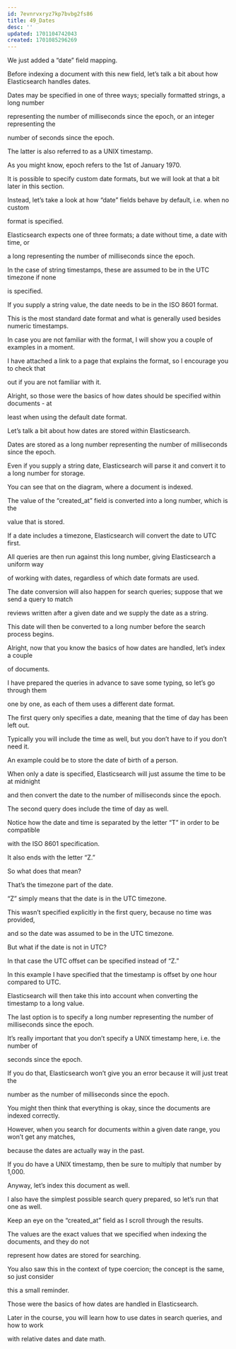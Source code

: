 ```yaml
---
id: 7evnrvxryz7kp7bvbg2fs86
title: 49_Dates
desc: ''
updated: 1701104742043
created: 1701085296269
---
```

We just added a “date” field mapping.

Before indexing a document with this new field, let’s talk a bit about how Elasticsearch handles dates.

Dates may be specified in one of three ways; specially formatted strings, a long number

representing the number of milliseconds since the epoch, or an integer representing the

number of seconds since the epoch.

The latter is also referred to as a UNIX timestamp.

As you might know, epoch refers to the 1st of January 1970.

It is possible to specify custom date formats, but we will look at that a bit later in this section.

Instead, let’s take a look at how “date” fields behave by default, i.e. when no custom

format is specified.

Elasticsearch expects one of three formats; a date without time, a date with time, or

a long representing the number of milliseconds since the epoch.

In the case of string timestamps, these are assumed to be in the UTC timezone if none

is specified.

If you supply a string value, the date needs to be in the ISO 8601 format.

This is the most standard date format and what is generally used besides numeric timestamps.

In case you are not familiar with the format, I will show you a couple of examples in a moment.

I have attached a link to a page that explains the format, so I encourage you to check that

out if you are not familiar with it.

Alright, so those were the basics of how dates should be specified within documents - at

least when using the default date format.

Let’s talk a bit about how dates are stored within Elasticsearch.

Dates are stored as a long number representing the number of milliseconds since the epoch.

Even if you supply a string date, Elasticsearch will parse it and convert it to a long number for storage.

You can see that on the diagram, where a document is indexed.

The value of the “created_at” field is converted into a long number, which is the

value that is stored.

If a date includes a timezone, Elasticsearch will convert the date to UTC first.

All queries are then run against this long number, giving Elasticsearch a uniform way

of working with dates, regardless of which date formats are used.

The date conversion will also happen for search queries; suppose that we send a query to match

reviews written after a given date and we supply the date as a string.

This date will then be converted to a long number before the search process begins.

Alright, now that you know the basics of how dates are handled, let’s index a couple

of documents.

I have prepared the queries in advance to save some typing, so let’s go through them

one by one, as each of them uses a different date format.

The first query only specifies a date, meaning that the time of day has been left out.

Typically you will include the time as well, but you don’t have to if you don’t need it.

An example could be to store the date of birth of a person.

When only a date is specified, Elasticsearch will just assume the time to be at midnight

and then convert the date to the number of milliseconds since the epoch.

The second query does include the time of day as well.

Notice how the date and time is separated by the letter “T” in order to be compatible

with the ISO 8601 specification.

It also ends with the letter “Z.”

So what does that mean?

That’s the timezone part of the date.

“Z” simply means that the date is in the UTC timezone.

This wasn’t specified explicitly in the first query, because no time was provided,

and so the date was assumed to be in the UTC timezone.

But what if the date is not in UTC?

In that case the UTC offset can be specified instead of “Z.”

In this example I have specified that the timestamp is offset by one hour compared to UTC.

Elasticsearch will then take this into account when converting the timestamp to a long value.

The last option is to specify a long number representing the number of milliseconds since the epoch.

It’s really important that you don’t specify a UNIX timestamp here, i.e. the number of

seconds since the epoch.

If you do that, Elasticsearch won’t give you an error because it will just treat the

number as the number of milliseconds since the epoch.

You might then think that everything is okay, since the documents are indexed correctly.

However, when you search for documents within a given date range, you won’t get any matches,

because the dates are actually way in the past.

If you do have a UNIX timestamp, then be sure to multiply that number by 1,000.

Anyway, let’s index this document as well.

I also have the simplest possible search query prepared, so let’s run that one as well.

Keep an eye on the “created_at” field as I scroll through the results.

The values are the exact values that we specified when indexing the documents, and they do not

represent how dates are stored for searching.

You also saw this in the context of type coercion; the concept is the same, so just consider

this a small reminder.

Those were the basics of how dates are handled in Elasticsearch.

Later in the course, you will learn how to use dates in search queries, and how to work

with relative dates and date math.